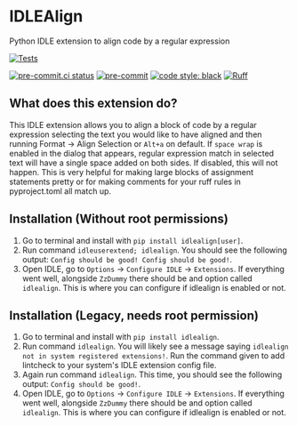 # IDLEAlign
Python IDLE extension to align code by a regular expression

[![Tests](https://github.com/CoolCat467/idlealign/actions/workflows/tests.yml/badge.svg?branch=main)](https://github.com/CoolCat467/idlemypyextension/actions/workflows/tests.yml)
<!-- BADGIE TIME -->

[![pre-commit.ci status](https://results.pre-commit.ci/badge/github/CoolCat467/idlealign/main.svg)](https://results.pre-commit.ci/latest/github/CoolCat467/idlealign/main)
[![pre-commit](https://img.shields.io/badge/pre--commit-enabled-brightgreen?logo=pre-commit)](https://github.com/pre-commit/pre-commit)
[![code style: black](https://img.shields.io/badge/code_style-black-000000.svg)](https://github.com/psf/black)
[![Ruff](https://img.shields.io/endpoint?url=https://raw.githubusercontent.com/astral-sh/ruff/main/assets/badge/v2.json)](https://github.com/astral-sh/ruff)

<!-- END BADGIE TIME -->

## What does this extension do?
This IDLE extension allows you to align a block of code by a regular
expression selecting the text you would like to have aligned and then
running Format -> Align Selection or `Alt+a` on default.
If `space wrap` is enabled in the dialog that appears, regular expression
match in selected text will have a single space added on both sides. If
disabled, this will not happen. This is very helpful for making large
blocks of assignment statements pretty or for making comments for
your ruff rules in pyproject.toml all match up.

## Installation (Without root permissions)
1) Go to terminal and install with `pip install idlealign[user]`.
2) Run command `idleuserextend; idlealign`. You should see the following
output: `Config should be good! Config should be good!`.
3) Open IDLE, go to `Options` -> `Configure IDLE` -> `Extensions`.
If everything went well, alongside `ZzDummy` there should be and
option called `idlealign`. This is where you can configure if
idlealign is enabled or not.

## Installation (Legacy, needs root permission)
1) Go to terminal and install with `pip install idlealign`.
2) Run command `idlealign`. You will likely see a message saying
`idlealign not in system registered extensions!`. Run the command
given to add lintcheck to your system's IDLE extension config file.
3) Again run command `idlealign`. This time, you should see the following
output: `Config should be good!`.
4) Open IDLE, go to `Options` -> `Configure IDLE` -> `Extensions`.
If everything went well, alongside `ZzDummy` there should be and
option called `idlealign`. This is where you can configure if
idlealign is enabled or not.
